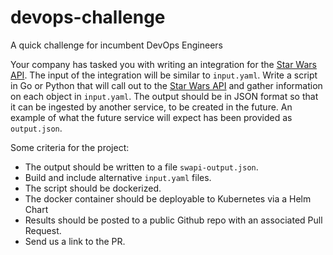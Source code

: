 # devops-challenge
A quick challenge for incumbent DevOps Engineers

Your company has tasked you with writing an integration for the [Star Wars API](https://swapi.dev/). The input of the integration will be similar to `input.yaml`. Write a script in Go or Python that will call out to the [Star Wars API](https://swapi.dev/) and gather information on each object in `input.yaml`. The output should be in JSON format so that it can be ingested by another service, to be created in the future. An example of what the future service will expect has been provided as `output.json`.

Some criteria for the project:
- The output should be written to a file `swapi-output.json`.
- Build and include alternative `input.yaml` files.
- The script should be dockerized.
- The docker container should be deployable to Kubernetes via a Helm Chart
- Results should be posted to a public Github repo with an associated Pull Request.
- Send us a link to the PR.
